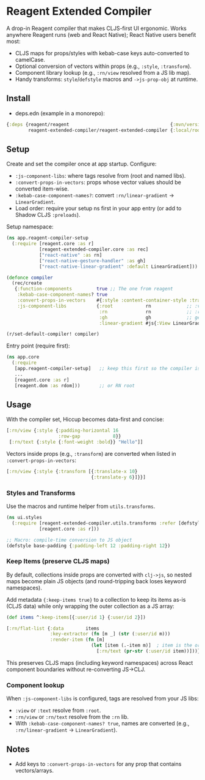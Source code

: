 # Reagent Extended Compiler

A drop-in Reagent compiler that makes CLJS-first UI ergonomic.
Works anywhere Reagent runs (web and React Native); React Native users benefit most:

- CLJS maps for props/styles with kebab-case keys auto-converted to camelCase.
- Optional conversion of vectors within props (e.g., `:style`, `:transform`).
- Component library lookup (e.g., `:rn/view` resolved from a JS lib map).
- Handy transforms: `style`/`defstyle` macros and `->js-prop-obj` at runtime.

## Install

- deps.edn (example in a monorepo):

```clojure
{:deps {reagent/reagent                                     {:mvn/version "1.3.0"}
        reagent-extended-compiler/reagent-extended-compiler {:local/root "reagent-extended-compiler"}}}
```

## Setup

Create and set the compiler once at app startup. Configure:

- `:js-component-libs`: where tags resolve from (root and named libs).
- `:convert-props-in-vectors`: props whose vector values should be converted item-wise.
- `:kebab-case-component-names?`: convert `:rn/linear-gradient` → `LinearGradient`.
- Load order: require your setup ns first in your app entry (or add to Shadow CLJS `:preloads`).

Setup namespace:

```clojure
(ns app.reagent-compiler-setup
  (:require [reagent.core :as r]
            [reagent-extended-compiler.core :as rec]
            ["react-native" :as rn]
            ["react-native-gesture-handler" :as gh]
            ["react-native-linear-gradient" :default LinearGradient]))

(defonce compiler
  (rec/create
   {:function-components         true ;; The one from reagent
    :kebab-case-component-names? true
    :convert-props-in-vectors    #{:style :content-container-style :transform}
    :js-component-libs           {:root            rn             ;; :view, :text, ...
                                  :rn              rn             ;; :rn/view, :rn/text, ...
                                  :gh              gh             ;; gesture-handler
                                  :linear-gradient #js{:View LinearGradient}}}))

(r/set-default-compiler! compiler)
```

Entry point (require first):

```clojure
(ns app.core
  (:require
   [app.reagent-compiler-setup]   ;; keep this first so the compiler is set
   ...
   [reagent.core :as r]
   [reagent.dom :as rdom]))       ;; or RN root
```

## Usage

With the compiler set, Hiccup becomes data-first and concise:

```clojure
[:rn/view {:style {:padding-horizontal 16
                   :row-gap            8}}
 [:rn/text {:style {:font-weight :bold}} "Hello"]]
```

Vectors inside props (e.g., `:transform`) are converted when listed in
`:convert-props-in-vectors`:

```clojure
[:rn/view {:style {:transform [{:translate-x 10}
                               {:translate-y 6}]}}]
```

### Styles and Transforms

Use the macros and runtime helper from `utils.transforms`.

```clojure
(ns ui.styles
  (:require [reagent-extended-compiler.utils.transforms :refer [defstyle]]
            [reagent.core :as r]))

;; Macro: compile-time conversion to JS object
(defstyle base-padding {:padding-left 12 :padding-right 12})

```

### Keep Items (preserve CLJS maps)

By default, collections inside props are converted with `clj->js`, so nested maps
become plain JS objects (and round-tripping back loses keyword namespaces).

Add metadata `{:keep-items true}` to a collection to keep its items as-is (CLJS data)
while only wrapping the outer collection as a JS array:

```clojure
(def items ^:keep-items[{:user/id 1} {:user/id 2}])

[:rn/flat-list {:data        items
                :key-extractor (fn [m _] (str (:user/id m)))
                :render-item (fn [m]
                               (let [item (.-item m)]  ; item is the original CLJS map
                                 [:rn/text (pr-str (:user/id item))]))}]
```

This preserves CLJS maps (including keyword namespaces) across React component boundaries
without re-converting JS→CLJ.

### Component lookup

When `:js-component-libs` is configured, tags are resolved from your JS libs:

- `:view` or `:text` resolve from `:root`.
- `:rn/view` or `:rn/text` resolve from the `:rn` lib.
- With `:kebab-case-component-names? true`, names are converted (e.g., `:rn/linear-gradient` → `LinearGradient`).

## Notes

- Add keys to `:convert-props-in-vectors` for any prop that contains vectors/arrays.
